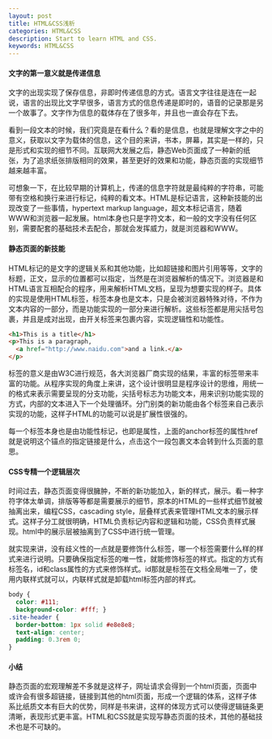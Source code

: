 ```yaml
---
layout: post
title: HTML&CSS浅析
categories: HTML&CSS
description: Start to learn HTML and CSS.
keywords: HTML&CSS
---
```

#### 文字的第一意义就是传递信息

文字的出现实现了保存信息，非即时传递信息的方式。语言文字往往是连在一起说，语言的出现比文字早很多，语言方式的信息传递是即时的，语音的记录那是另一个故事了。文字作为信息的载体存在了很多年，并且也一直会存在下去。

看到一段文本的时候，我们究竟是在看什么？看的是信息，也就是理解文字之中的意义，获取以文字为载体的信息，这个目的来讲，书本，屏幕，其实是一样的，只是形式和实现的细节不同。互联网大发展之后，静态Web页面成了一种新的纸张，为了追求纸张排版相同的效果，甚至更好的效果和功能，静态页面的实现细节越来越丰富。

可想象一下，在比较早期的计算机上，传递的信息字符就是最纯粹的字符串，可能带有空格和换行来进行标记，纯粹的看文本。HTML是标记语言，这种新技能的出现改变了一些事情，hypertext markup language，超文本标记语言，随着WWW和浏览器一起发展。html本身也只是字符文本，和一般的文字没有任何区别，需要配套的基础技术去配合，那就会发挥威力，就是浏览器和WWW。

#### 静态页面的新技能

HTML标记的是文字的逻辑关系和其他功能，比如超链接和图片引用等等，文字的标题，正文，显示的位置都可以指定，当然是在浏览器解析的情况下。浏览器是和HTML语言互相配合的程序，用来解析HTML文档，呈现为想要实现的样子。具体的实现是使用HTML标签，标签本身也是文本，只是会被浏览器特殊对待，不作为文本内容的一部分，而是功能实现的一部分来进行解析。这些标签都是用尖括号包裹，并且是成对出现，由开关标签来包裹内容，实现逻辑性和功能性。

```HTML
<h1>This is a title</h1>
<p>This is a paragraph,
  <a href="http://www.naidu.com">and a link.</a>
</p>
```

标签的意义是由W3C进行规范，各大浏览器厂商实现的结果，丰富的标签带来丰富的功能。从程序实现的角度上来讲，这个设计很明显是程序设计的思维，用统一的格式来表示需要呈现的分支功能，尖括号标志为功能文本，用来识别功能实现的方式，内部的文本进入下一个处理循环。分门别类的新功能由各个标签来自己表示实现的功能，这样子HTML的功能可以说是扩展性很强的。

每一个标签本身也是由功能性标记，也即是属性，上面的anchor标签的属性href就是说明这个锚点的指定链接是什么，点击这个一段包裹文本会转到什么页面的意思。

#### CSS专精一个逻辑层次

时间过去，静态页面变得很臃肿，不断的新功能加入，新的样式，展示。看一种字符字体太单调，排版等等都是需要展示的细节，原本的HTML的一些样式细节就被抽离出来，编程CSS，cascading style，层叠样式表来管理HTML文本的展示样式。这样子分工就很明确，HTML负责标记内容和逻辑和功能，CSS负责样式展现。html中的展示层被抽离到了CSS中进行统一管理。

就实现来讲，没有歧义性的一点就是要修饰什么标签，哪一个标签需要什么样的样式来进行说明。只要确保指定标签的唯一性，就能修饰标签的样式。指定的方式有标签名，id和class属性的方式来修饰样式。id那就是标签在文档全局唯一了，使用内联样式就可以，内联样式就是卸载html标签内部的样式。

```CSS
body {
  color: #111;
  background-color: #fff; }
.site-header {
  border-bottom: 1px solid #e8e8e8;
  text-align: center;
  padding: 0.3rem 0;
}
```

#### 小结

静态页面的宏观理解差不多就是这样子，网址请求会得到一个html页面，页面中或许会有很多超链接，链接到其他的html页面，形成一个逻辑的体系，这样子体系比纸质文本有巨大的优势，同样是书来讲，这样的体现方式可以使得逻辑链条更清晰，表现形式更丰富。HTML和CSS就是实现写静态页面的技术，其他的基础技术也是不可缺的。
